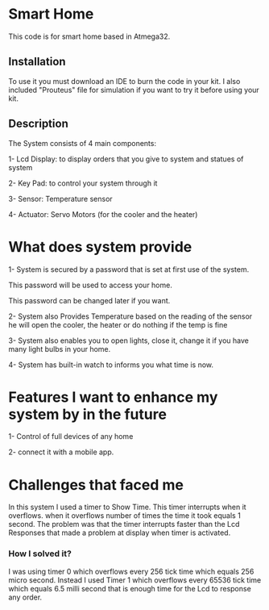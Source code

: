 # Smart Home

This code is for smart home based in Atmega32.
## Installation
To use it you must download an IDE to burn the code in your kit.
I also included "Prouteus" file for simulation if you want to try it before using your kit.
## Description 
The System consists of 4 main components: 

1- Lcd Display: to display orders that you give to system and statues of system 

2- Key Pad: to control your system through it 

3- Sensor: Temperature sensor

4- Actuator: Servo Motors (for the cooler and the heater)
# What does system provide 
1- System is secured by a password that is set at first use of the system.

This password will be used to access your home.

This password can be changed later if you want.

2- System also Provides Temperature based on the reading of the sensor he will open the cooler, the heater or do nothing if the temp is fine 

3- System also enables you to open lights, close it, change it if you have many light bulbs in your home.

4- System has built-in watch to informs you what time is now. 

# Features I want to enhance my system by in the future

1- Control of full devices of any home 

2- connect it with a mobile app.
# Challenges that faced me 
In this system I used a timer to Show Time. This timer interrupts when it overflows.
when it overflows number of times the time it took equals 1 second.
The problem was that the timer interrupts faster than the Lcd Responses that made a problem at display when timer is activated.
### How I solved it?
I was using timer 0 which overflows every 256 tick time which equals 256 micro second.
Instead I used Timer 1 which overflows every 65536 tick time which equals 6.5 milli second that is enough time for the Lcd to response any order.
